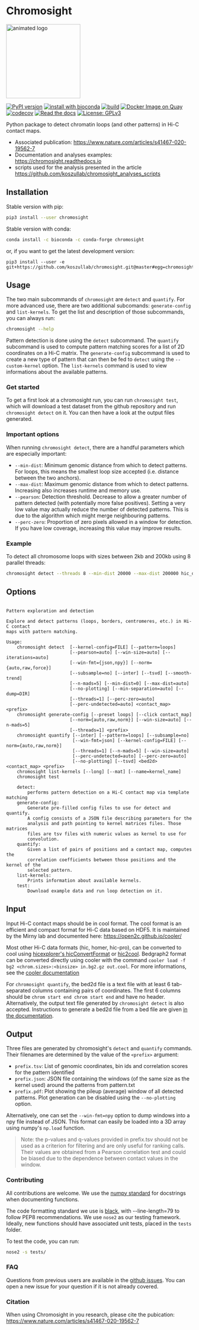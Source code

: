 # Chromosight
<img src="docs/logo/chromosight.gif" alt="animated logo" width="200"/>

[![PyPI version](https://badge.fury.io/py/chromosight.svg)](https://badge.fury.io/py/chromosight) [![install with bioconda](https://img.shields.io/badge/install%20with-bioconda-brightgreen.svg?style=flat)](http://bioconda.github.io/recipes/chromosight/README.html) [![build](https://github.com/koszullab/chromosight/actions/workflows/build.yml/badge.svg?branch=master)](https://github.com/koszullab/chromosight/actions/workflows/build.yml) [![Docker Image on Quay](https://img.shields.io/badge/container-quay.io-brightgreen "Docker image on Quay")](https://quay.io/repository/biocontainers/chromosight) [![codecov](https://codecov.io/gh/koszullab/chromosight/branch/master/graph/badge.svg)](https://codecov.io/gh/koszullab/chromosight) [![Read the docs](https://readthedocs.org/projects/chromosight/badge)](https://chromosight.readthedocs.io) [![License: GPLv3](https://img.shields.io/badge/License-GPL%203-0298c3.svg)](https://opensource.org/licenses/GPL-3.0)

Python package to detect chromatin loops (and other patterns) in Hi-C contact maps. 

* Associated publication: https://www.nature.com/articles/s41467-020-19562-7
* Documentation and analyses examples: https://chromosight.readthedocs.io
* scripts used for the analysis presented in the article https://github.com/koszullab/chromosight_analyses_scripts

## Installation

Stable version with pip:

```sh
pip3 install --user chromosight
```
Stable version with conda:
```sh
conda install -c bioconda -c conda-forge chromosight
```

or, if you want to get the latest development version:

```
pip3 install --user -e git+https://github.com/koszullab/chromosight.git@master#egg=chromosight
```

## Usage

The two main subcommands of `chromosight` are `detect` and `quantify`. For more advanced use, there are two additional subcomands: `generate-config` and `list-kernels`. To get the list and description of those subcommands, you can always run:

```bash
chromosight --help
```
Pattern detection is done using the `detect` subcommand. The `quantify` subcommand is used to compute pattern matching scores for a list of 2D coordinates on a Hi-C matrix. The `generate-config` subcommand is used to create a new type of pattern that can then be fed to `detect` using the `--custom-kernel` option. The `list-kernels` command is used to view informations about the available patterns.

### Get started
To get a first look at a chromosight run, you can run `chromosight test`, which will download a test dataset from the github repository and run `chromosight detect` on it. You can then have a look at the output files generated.

### Important options

When running `chromosight detect`, there are a handful parameters which are especially important:

* `--min-dist`: Minimum genomic distance from which to detect patterns. For loops, this means the smallest loop size accepted (i.e. distance between the two anchors).
* `--max-dist`: Maximum genomic distance from which to detect patterns. Increasing also increases runtime and memory use.
* `--pearson`: Detection threshold. Decrease to allow a greater number of pattern detected (with potentially more false positives). Setting a very low value may actually reduce the number of detected patterns. This is due to the algorithm which might merge neighbouring patterns.
* `--perc-zero`: Proportion of zero pixels allowed in a window for detection. If you have low coverage, increasing this value may improve results.

### Example

To detect all chromosome loops with sizes between 2kb and 200kb using 8 parallel threads:
```bash
chromosight detect --threads 8 --min-dist 20000 --max-dist 200000 hic_data.cool output_prefix
```

## Options

```

Pattern exploration and detection

Explore and detect patterns (loops, borders, centromeres, etc.) in Hi-C contact
maps with pattern matching.

Usage:
    chromosight detect  [--kernel-config=FILE] [--pattern=loops]
                        [--pearson=auto] [--win-size=auto] [--iterations=auto]
                        [--win-fmt={json,npy}] [--norm={auto,raw,force}]
                        [--subsample=no] [--inter] [--tsvd] [--smooth-trend]
                        [--n-mads=5] [--min-dist=0] [--max-dist=auto]
                        [--no-plotting] [--min-separation=auto] [--dump=DIR]
                        [--threads=1] [--perc-zero=auto]
                        [--perc-undetected=auto] <contact_map> <prefix>
    chromosight generate-config [--preset loops] [--click contact_map]
                        [--norm={auto,raw,norm}] [--win-size=auto] [--n-mads=5]
                        [--threads=1] <prefix>
    chromosight quantify [--inter] [--pattern=loops] [--subsample=no]
                         [--win-fmt=json] [--kernel-config=FILE] [--norm={auto,raw,norm}]
                         [--threads=1] [--n-mads=5] [--win-size=auto]
                         [--perc-undetected=auto] [--perc-zero=auto]
                         [--no-plotting] [--tsvd] <bed2d> <contact_map> <prefix>
    chromosight list-kernels [--long] [--mat] [--name=kernel_name]
    chromosight test

    detect:
        performs pattern detection on a Hi-C contact map via template matching
    generate-config:
        Generate pre-filled config files to use for detect and quantify.
        A config consists of a JSON file describing parameters for the
        analysis and path pointing to kernel matrices files. Those matrices
        files are tsv files with numeric values as kernel to use for
        convolution.
    quantify:
        Given a list of pairs of positions and a contact map, computes the
        correlation coefficients between those positions and the kernel of the
        selected pattern.
    list-kernels:
        Prints information about available kernels.
    test:
        Download example data and run loop detection on it.

```

## Input

Input Hi-C contact maps should be in cool format. The cool format is an efficient and compact format for Hi-C data based on HDF5. It is maintained by the Mirny lab and documented here: https://open2c.github.io/cooler/

Most other Hi-C data formats (hic, homer, hic-pro), can be converted to cool using [hicexplorer's hicConvertFormat](https://hicexplorer.readthedocs.io/en/latest/content/tools/hicConvertFormat.html) or [hic2cool](https://github.com/4dn-dcic/hic2cool). Bedgraph2 format can be converted directly using cooler with the command `cooler load -f bg2 <chrom.sizes>:<binsize> in.bg2.gz out.cool`. For more informations, see the [cooler documentation](https://cooler.readthedocs.io/en/latest/cli.html#cooler-load)

For `chromosight quantify`, the bed2d file is a text file with at least 6 tab-separated columns containing pairs of coordinates. The first 6 columns should be `chrom start end chrom start end` and have no header. Alternatively, the output text file generated by `chromosight detect` is also accepted. Instructions to generate a bed2d file from a bed file are given [in the documentation](https://chromosight.readthedocs.io/en/stable/TUTORIAL.html#quantification).

## Output
Three files are generated by chromosight's `detect` and `quantify` commands. Their filenames are determined by the value of the `<prefix>` argument:
  * `prefix.tsv`: List of genomic coordinates, bin ids and correlation scores for the pattern identified
  * `prefix.json`: JSON file containing the windows (of the same size as the kernel used) around the patterns from pattern.txt
  * `prefix.pdf`: Plot showing the pileup (average) window of all detected patterns. Plot generation can be disabled using the `--no-plotting` option.

Alternatively, one can set the `--win-fmt=npy` option to dump windows into a npy file instead of JSON. This format can easily be loaded into a 3D array using numpy's `np.load` function.

> Note: the p-values and q-values provided in prefix.tsv should not be used as a criterion for filtering and are only useful for ranking calls. Their values are obtained from a Pearson correlation test and could be biased due to the dependence between contact values in the window.

### Contributing

All contributions are welcome. We use the [numpy standard](https://numpydoc.readthedocs.io/en/latest/format.html) for docstrings when documenting functions.

The code formatting standard we use is [black](https://github.com/psf/black), with --line-length=79 to follow PEP8 recommendations. We use `nose2` as our testing framework. Ideally, new functions should have associated unit tests, placed in the `tests` folder.

To test the code, you can run:

```bash
nose2 -s tests/
```

### FAQ

Questions from previous users are available in the [github issues](https://github.com/koszullab/chromosight/issues?q=label%3Aquestion). You can open a new issue for your question if it is not already covered.
### Citation
When using Chromosight in you research, please cite the pubication: https://www.nature.com/articles/s41467-020-19562-7
